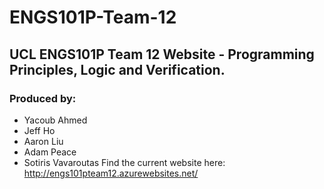 # ENGS101P-Team-12

## UCL ENGS101P Team 12 Website - Programming Principles, Logic and Verification.

### Produced by:

- Yacoub Ahmed
- Jeff Ho
- Aaron Liu
- Adam Peace
- Sotiris Vavaroutas Find the current website here: <http://engs101pteam12.azurewebsites.net/>
